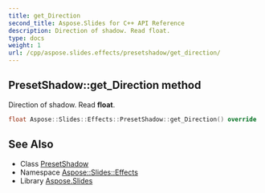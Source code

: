 ```yaml
---
title: get_Direction
second_title: Aspose.Slides for C++ API Reference
description: Direction of shadow. Read float.
type: docs
weight: 1
url: /cpp/aspose.slides.effects/presetshadow/get_direction/
---
```

## PresetShadow::get_Direction method


Direction of shadow. Read **float**.

```cpp
float Aspose::Slides::Effects::PresetShadow::get_Direction() override
```

## See Also

* Class [PresetShadow](../)
* Namespace [Aspose::Slides::Effects](../../)
* Library [Aspose.Slides](../../../)
